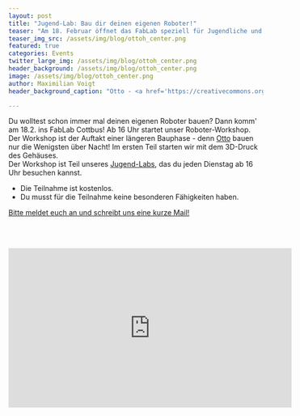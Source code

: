 ```yaml
---
layout: post
title: "Jugend-Lab: Bau dir deinen eigenen Roboter!"
teaser: "Am 18. Februar öffnet das FabLab speziell für Jugendliche und Roboter Liebhaber und Liebhaberinnen - um 16 Uhr geht's los!"
teaser_img_src: /assets/img/blog/ottoh_center.png
featured: true
categories: Events
twitter_large_img: /assets/img/blog/ottoh_center.png
header_background: /assets/img/blog/ottoh_center.png
image: /assets/img/blog/ottoh_center.png
author: Maximilian Voigt
header_background_caption: "Otto - <a href='https://creativecommons.org/licenses/by-sa/4.0/'>CC-BY-SA 4.0</a>: <a href='https://wikifactory.com/@cparrapa'>cparrapa</a>"

---
```


Du wolltest schon immer mal deinen eigenen Roboter bauen? Dann komm' am 18.2. ins FabLab Cottbus! Ab 16 Uhr startet unser Roboter-Workshop. Der Workshop ist der Auftakt einer längeren Bauphase - denn [Otto](https://wikifactory.com/+OttoDIY/humanoid) bauen nur die Wenigsten über Nacht! Im ersten Teil starten wir mit dem 3D-Druck des Gehäuses.
<br>Der Workshop ist Teil unseres <a href="https://fablabcb.de/projects/jugend-lab-cottbus/">Jugend-Labs</a>, das du jeden Dienstag ab 16 Uhr besuchen kannst.



* Die Teilnahme ist kostenlos.
* Du musst für die Teilnahme keine besonderen Fähigkeiten haben.

<a href="mailto:info@fablab-cottbus.de">Bitte meldet euch an und schreibt uns eine kurze Mail!</a>

<br><br>
<div class="video"><iframe width="560" height="315" src="https://www.youtube-nocookie.com/embed/VD6sgTo6NOY" frameborder="0" allow="accelerometer; autoplay; encrypted-media; gyroscope; picture-in-picture" allowfullscreen></iframe></div>